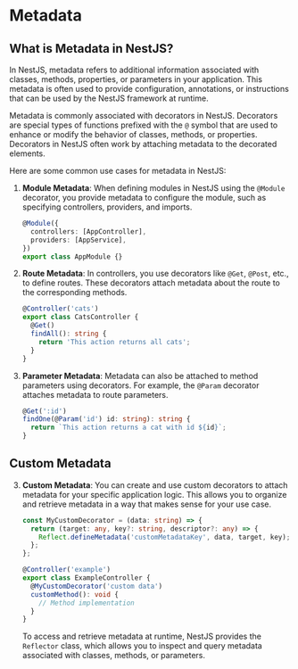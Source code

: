# Metadata

## What is Metadata in NestJS?

In NestJS, metadata refers to additional information associated with classes, methods, properties, or parameters in your application. This metadata is often used to provide configuration, annotations, or instructions that can be used by the NestJS framework at runtime.

Metadata is commonly associated with decorators in NestJS. Decorators are special types of functions prefixed with the `@` symbol that are used to enhance or modify the behavior of classes, methods, or properties. Decorators in NestJS often work by attaching metadata to the decorated elements.

Here are some common use cases for metadata in NestJS:

1. **Module Metadata**: When defining modules in NestJS using the `@Module` decorator, you provide metadata to configure the module, such as specifying controllers, providers, and imports.

   ```typescript
   @Module({
     controllers: [AppController],
     providers: [AppService],
   })
   export class AppModule {}
   ```

2. **Route Metadata**: In controllers, you use decorators like `@Get`, `@Post`, etc., to define routes. These decorators attach metadata about the route to the corresponding methods.

   ```typescript
   @Controller('cats')
   export class CatsController {
     @Get()
     findAll(): string {
       return 'This action returns all cats';
     }
   }
   ```

3. **Parameter Metadata**: Metadata can also be attached to method parameters using decorators. For example, the `@Param` decorator attaches metadata to route parameters.

   ```typescript
   @Get(':id')
   findOne(@Param('id') id: string): string {
     return `This action returns a cat with id ${id}`;
   }
   ```

## Custom Metadata

3. **Custom Metadata**: You can create and use custom decorators to attach metadata for your specific application logic. This allows you to organize and retrieve metadata in a way that makes sense for your use case.

   ```typescript
   const MyCustomDecorator = (data: string) => {
     return (target: any, key?: string, descriptor?: any) => {
       Reflect.defineMetadata('customMetadataKey', data, target, key);
     };
   };

   @Controller('example')
   export class ExampleController {
     @MyCustomDecorator('custom data')
     customMethod(): void {
       // Method implementation
     }
   }
   ```

   To access and retrieve metadata at runtime, NestJS provides the `Reflector` class, which allows you to inspect and query metadata associated with classes, methods, or parameters.

